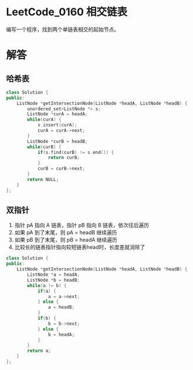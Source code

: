 # LeetCode_0160 相交链表
编写一个程序，找到两个单链表相交的起始节点。

# 解答

## 哈希表
```C++
class Solution {
public:
    ListNode *getIntersectionNode(ListNode *headA, ListNode *headB) {
        unordered_set<ListNode *> s;
        ListNode *curA = headA;
        while(curA) {
            s.insert(curA);
            curA = curA->next;
        }
        ListNode *curB = headB;
        while(curB) {
            if(s.find(curB) != s.end()) {
                return curB;
            }
            curB = curB->next;
        }
        return NULL;
    }
};
```

## 双指针

1. 指针 pA 指向 A 链表，指针 pB 指向 B 链表，依次往后遍历
2. 如果 pA 到了末尾，则 pA = headB 继续遍历
3. 如果 pB 到了末尾，则 pB = headA 继续遍历
4. 比较长的链表指针指向较短链表head时，长度差就消除了

```C++
class Solution {
public:
    ListNode *getIntersectionNode(ListNode *headA, ListNode *headB) {
        ListNode *a = headA;
        ListNode *b = headB;
        while(a != b) {
            if(a) {
                a = a->next;
            } else {
                a = headB;
            }
            if(b) {
                b = b->next;
            } else {
                b = headA;
            }
        }
        return a;
    }
};
```
